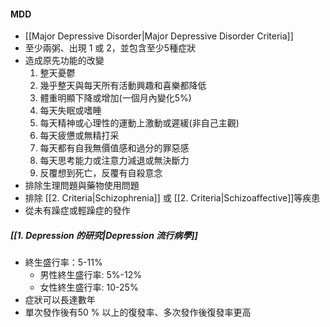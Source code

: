 #### MDD
- [[Major Depressive Disorder|Major Depressive Disorder Criteria]]
- 至少兩粥、出現 1 或 2，並包含至少5種症狀
- 造成原先功能的改變
	1. 整天憂鬱
	2. 幾乎整天與每天所有活動興趣和喜樂都降低
	3. 體重明顯下降或增加(一個月內變化5%) 
	4. 每天失眠或嗜睡
	5. 每天精神或心理性的運動上激動或遲緩(非自己主觀) 
	6. 每天疲憊或無精打采
	7. 每天都有自我無價值感和過分的罪惡感
	8. 每天思考能力或注意力減退或無決斷力
	9. 反覆想到死亡，反覆有自殺意念
- 排除生理問題與藥物使用問題
- 排除 [[2. Criteria|Schizophrenia]] 或 [[2. Criteria|Schizoaffective]]等疾患
- 從未有躁症或輕躁症的發作

##### [[1. Depression 的研究|Depression 流行病學]]
- 終生盛行率：5-11% 
	- 男性終生盛行率: 5%-12%
	- 女性終生盛行率: 10-25%
- 症狀可以長達數年
- 單次發作後有50 % 以上的復發率、多次發作後復發率更高